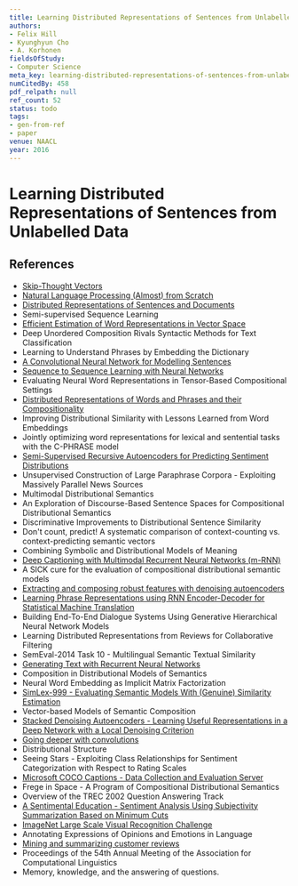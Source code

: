 ```yaml
---
title: Learning Distributed Representations of Sentences from Unlabelled Data
authors:
- Felix Hill
- Kyunghyun Cho
- A. Korhonen
fieldsOfStudy:
- Computer Science
meta_key: learning-distributed-representations-of-sentences-from-unlabelled-data
numCitedBy: 458
pdf_relpath: null
ref_count: 52
status: todo
tags:
- gen-from-ref
- paper
venue: NAACL
year: 2016
---
```


# Learning Distributed Representations of Sentences from Unlabelled Data

## References

- [Skip-Thought Vectors](./skip-thought-vectors.md)
- [Natural Language Processing (Almost) from Scratch](./natural-language-processing-almost-from-scratch.md)
- [Distributed Representations of Sentences and Documents](./distributed-representations-of-sentences-and-documents.md)
- Semi-supervised Sequence Learning
- [Efficient Estimation of Word Representations in Vector Space](./efficient-estimation-of-word-representations-in-vector-space.md)
- Deep Unordered Composition Rivals Syntactic Methods for Text Classification
- Learning to Understand Phrases by Embedding the Dictionary
- [A Convolutional Neural Network for Modelling Sentences](./a-convolutional-neural-network-for-modelling-sentences.md)
- [Sequence to Sequence Learning with Neural Networks](./sequence-to-sequence-learning-with-neural-networks.md)
- Evaluating Neural Word Representations in Tensor-Based Compositional Settings
- [Distributed Representations of Words and Phrases and their Compositionality](./distributed-representations-of-words-and-phrases-and-their-compositionality.md)
- Improving Distributional Similarity with Lessons Learned from Word Embeddings
- Jointly optimizing word representations for lexical and sentential tasks with the C-PHRASE model
- [Semi-Supervised Recursive Autoencoders for Predicting Sentiment Distributions](./semi-supervised-recursive-autoencoders-for-predicting-sentiment-distributions.md)
- Unsupervised Construction of Large Paraphrase Corpora - Exploiting Massively Parallel News Sources
- Multimodal Distributional Semantics
- An Exploration of Discourse-Based Sentence Spaces for Compositional Distributional Semantics
- Discriminative Improvements to Distributional Sentence Similarity
- Don't count, predict! A systematic comparison of context-counting vs. context-predicting semantic vectors
- Combining Symbolic and Distributional Models of Meaning
- [Deep Captioning with Multimodal Recurrent Neural Networks (m-RNN)](./deep-captioning-with-multimodal-recurrent-neural-networks-m-rnn.md)
- A SICK cure for the evaluation of compositional distributional semantic models
- [Extracting and composing robust features with denoising autoencoders](./extracting-and-composing-robust-features-with-denoising-autoencoders.md)
- [Learning Phrase Representations using RNN Encoder-Decoder for Statistical Machine Translation](./learning-phrase-representations-using-rnn-encoder-decoder-for-statistical-machine-translation.md)
- Building End-To-End Dialogue Systems Using Generative Hierarchical Neural Network Models
- Learning Distributed Representations from Reviews for Collaborative Filtering
- SemEval-2014 Task 10 - Multilingual Semantic Textual Similarity
- [Generating Text with Recurrent Neural Networks](./generating-text-with-recurrent-neural-networks.md)
- Composition in Distributional Models of Semantics
- Neural Word Embedding as Implicit Matrix Factorization
- [SimLex-999 - Evaluating Semantic Models With (Genuine) Similarity Estimation](./simlex-999-evaluating-semantic-models-with-genuine-similarity-estimation.md)
- Vector-based Models of Semantic Composition
- [Stacked Denoising Autoencoders - Learning Useful Representations in a Deep Network with a Local Denoising Criterion](./stacked-denoising-autoencoders-learning-useful-representations-in-a-deep-network-with-a-local-denoising-criterion.md)
- [Going deeper with convolutions](./going-deeper-with-convolutions.md)
- Distributional Structure
- Seeing Stars - Exploiting Class Relationships for Sentiment Categorization with Respect to Rating Scales
- [Microsoft COCO Captions - Data Collection and Evaluation Server](./microsoft-coco-captions-data-collection-and-evaluation-server.md)
- Frege in Space - A Program of Compositional Distributional Semantics
- Overview of the TREC 2002 Question Answering Track
- [A Sentimental Education - Sentiment Analysis Using Subjectivity Summarization Based on Minimum Cuts](./a-sentimental-education-sentiment-analysis-using-subjectivity-summarization-based-on-minimum-cuts.md)
- [ImageNet Large Scale Visual Recognition Challenge](./imagenet-large-scale-visual-recognition-challenge.md)
- Annotating Expressions of Opinions and Emotions in Language
- [Mining and summarizing customer reviews](./mining-and-summarizing-customer-reviews.md)
- Proceedings of the 54th Annual Meeting of the Association for Computational Linguistics
- Memory, knowledge, and the answering of questions.
